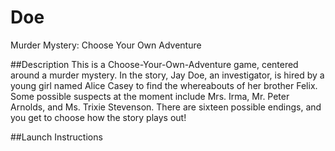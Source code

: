 # Doe
Murder Mystery: Choose Your Own Adventure

##Description
This is a Choose-Your-Own-Adventure game, centered around a murder mystery. In the story, Jay Doe, an investigator, is hired by a young girl named Alice Casey to find the whereabouts of her brother Felix. Some possible suspects at the moment include Mrs. Irma, Mr. Peter Arnolds, and Ms. Trixie Stevenson. There are sixteen possible endings, and you get to choose how the story plays out! 

##Launch Instructions
